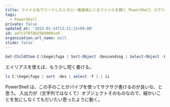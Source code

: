 ```yaml
---
title: ファイル名でソートしたときに一番最後にくるファイルを開く PowerShell スクリプト
tags:
  - PowerShell
private: false
updated_at: '2013-01-24T13:21:12+09:00'
id: ad7c370f8659b8000ce9
organization_url_name: null
slide: false
---
```

```powershell
Get-ChildItem C:\hoge\fuga | Sort-Object -Descending | Select-Object -First 1 | Invoke-Item
```

エイリアスを使えば、もう少し短く書ける。

```powershell
ls C:\hoge\fuga | sort -des | select -f 1 | ii
```

PowerShell は、この手のことがパイプを使ってサクサク書けるのが良いな、と思う。
入出力が（文字列ではなくて）オブジェクトそのものなので、細かいことを気にしなくてもだいたい思ったように動く。
